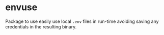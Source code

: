 # envuse

Package to use easily use local `.env` files in run-time avoiding saving any credentials in the resulting binary.
